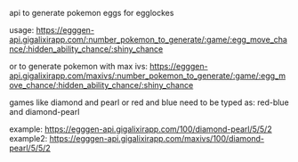 api to generate pokemon eggs for egglockes 

usage: https://egggen-api.gigalixirapp.com/:number_pokemon_to_generate/:game/:egg_move_chance/:hidden_ability_chance/:shiny_chance

or to generate pokemon with max ivs: https://egggen-api.gigalixirapp.com/maxivs/:number_pokemon_to_generate/:game/:egg_move_chance/:hidden_ability_chance/:shiny_chance

games like diamond and pearl or red and blue need to be typed as: red-blue and diamond-pearl

example: https://egggen-api.gigalixirapp.com/100/diamond-pearl/5/5/2
example2: https://egggen-api.gigalixirapp.com/maxivs/100/diamond-pearl/5/5/2
